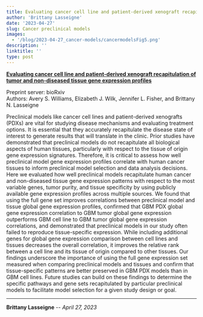 ```yaml
---
title: Evaluating cancer cell line and patient-derived xenograft recapitulation of tumor and non-diseased tissue gene expression profiles (Preprinted & In Revision)
author: 'Brittany Lasseigne'
date: '2023-04-27'
slug: Cancer preclinical models
images: 
  - '/blog/2023-04-27_cancer-models/cancermodelsFig5.png'
description: ''
linktitle: ''
type: post
---
```


__<a href="https://pubmed.ncbi.nlm.nih.gov/37090499/" target="_blank">Evaluating cancer cell line and patient-derived xenograft recapitulation of tumor and non-diseased tissue gene expression profiles</a>__

Preprint server: bioRxiv<br>
Authors: Avery S. Williams, Elizabeth J. Wilk, Jennifer L. Fisher, and Brittany N. Lasseigne

Preclinical models like cancer cell lines and patient-derived xenografts (PDXs) are vital for studying disease mechanisms and evaluating treatment options. It is essential that they accurately recapitulate the disease state of interest to generate results that will translate in the clinic. Prior studies have demonstrated that preclinical models do not recapitulate all biological aspects of human tissues, particularly with respect to the tissue of origin gene expression signatures. Therefore, it is critical to assess how well preclinical model gene expression profiles correlate with human cancer tissues to inform preclinical model selection and data analysis decisions. Here we evaluated how well preclinical models recapitulate human cancer and non-diseased tissue gene expression patterns with respect to the most variable genes, tumor purity, and tissue specificity by using publicly available gene expression profiles across multiple sources. We found that using the full gene set improves correlations between preclinical model and tissue global gene expression profiles, confirmed that GBM PDX global gene expression correlation to GBM tumor global gene expression outperforms GBM cell line to GBM tumor global gene expression correlations, and demonstrated that preclinical models in our study often failed to reproduce tissue-specific expression. While including additional genes for global gene expression comparison between cell lines and tissues decreases the overall correlation, it improves the relative rank between a cell line and its tissue of origin compared to other tissues. Our findings underscore the importance of using the full gene expression set measured when comparing preclinical models and tissues and confirm that tissue-specific patterns are better preserved in GBM PDX models than in GBM cell lines. Future studies can build on these findings to determine the specific pathways and gene sets recapitulated by particular preclinical models to facilitate model selection for a given study design or goal.


---
**Brittany Lasseigne** -- _April 27, 2023_<br>